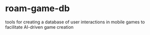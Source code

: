 # roam-game-db
tools for creating a database of user interactions in mobile games to facilitate AI-driven game creation
